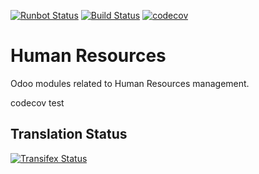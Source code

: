 [![Runbot Status](https://runbot.odoo-community.org/runbot/badge/flat/116/11.0.svg)](https://runbot.odoo-community.org/runbot/repo/github-com-oca-hr-116)
[![Build Status](https://travis-ci.org/OCA/hr.svg?branch=11.0)](https://travis-ci.org/OCA/hr)
[![codecov](https://codecov.io/gh/OCA/hr/branch/11.0/graph/badge.svg)](https://codecov.io/gh/OCA/hr)

Human Resources
===============

Odoo modules related to Human Resources management.

codecov test


Translation Status
------------------
[![Transifex Status](https://www.transifex.com/projects/p/OCA-hr-11-0/chart/image_png)](https://www.transifex.com/projects/p/OCA-hr-11-0)

